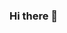### Hi there 👋

<!--
**ABHINAV0307/ABHINAV0307** is a ✨ _special_ ✨ repository because its `README.md` (this file) appears on your GitHub profile.

Here are some ideas to get you started:

- 🔭 I’m currently working on 
- 🌱 I’m currently learning intergration of ML with AR
- 👯 I’m looking to collaborate on AR projects
- 🤔 I’m looking for help with ...
- 📫 How to reach me: https://www.linkedin.com/in/abhinav-tripathi-8815b0211
- ⚡ Fun fact: Tea over coffee
-->
